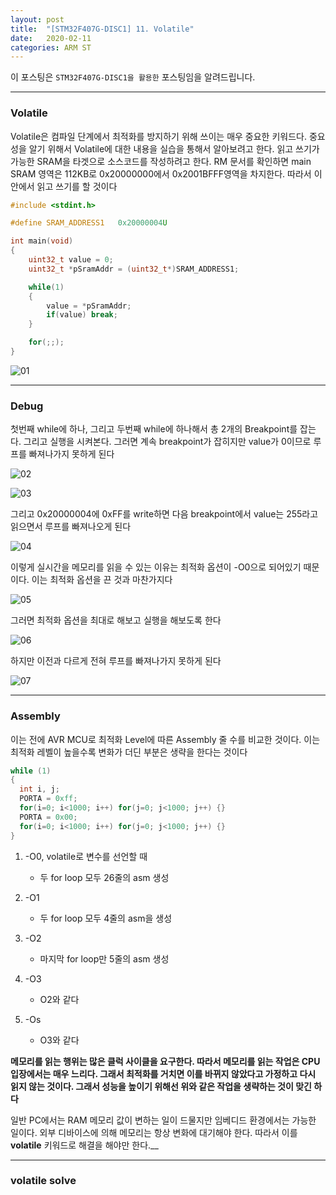 ```yaml
---
layout: post
title:  "[STM32F407G-DISC1] 11. Volatile"
date:   2020-02-11
categories: ARM ST
---
```


이 포스팅은 `STM32F407G-DISC1을 활용한` 포스팅임을 알려드립니다.

---
### Volatile

Volatile은 컴파일 단계에서 최적화를 방지하기 위해 쓰이는 매우 중요한 키워드다. 중요성을 알기 위해서 Volatile에 대한 내용을 실습을 통해서 알아보려고 한다. 읽고 쓰기가 가능한 SRAM을 타겟으로 소스코드를 작성하려고 한다. RM 문서를 확인하면 main SRAM 영역은 112KB로 0x20000000에서 0x2001BFFF영역을 차지한다. 따라서 이 안에서 읽고 쓰기를 할 것이다

```cpp
#include <stdint.h>

#define SRAM_ADDRESS1	0x20000004U

int main(void)
{
	uint32_t value = 0;
	uint32_t *pSramAddr = (uint32_t*)SRAM_ADDRESS1;

	while(1)
	{
		value = *pSramAddr;
		if(value) break;
	}

	for(;;);
}
```

![01](https://drive.google.com/uc?id=1bDbT5cbMXt5StuKeqzuib_QXnYnIy1DL)


---
### Debug

첫번째 while에 하나, 그리고 두번째 while에 하나해서 총 2개의 Breakpoint를 잡는다. 그리고 실행을 시켜본다. 그러면 계속 breakpoint가 잡히지만 value가 0이므로 루프를 빠져나가지 못하게 된다


![02](https://drive.google.com/uc?id=1tHWXOZdSDuFFvXxulCweTdQHHbp_7Hhn)


![03](https://drive.google.com/uc?id=1ttyjq1sSazSZz7jiVhpHtafZ2GE-y1YY)


그리고 0x20000004에 0xFF를 write하면 다음 breakpoint에서 value는 255라고 읽으면서 루프를 빠져나오게 된다


![04](https://drive.google.com/uc?id=1cprflfqRbY48wQVFN27ur_MdaeEFFBF_)


이렇게 실시간을 메모리를 읽을 수 있는 이유는 최적화 옵션이 -O0으로 되어있기 때문이다. 이는 최적화 옵션을 끈 것과 마찬가지다


![05](https://drive.google.com/uc?id=1UrBE0mybssBCZfnTlNS-pJOBIWKpvbhw)


그러면 최적화 옵션을 최대로 해보고 실행을 해보도록 한다


![06](https://drive.google.com/uc?id=11TC7LmucHbqiOR_gGEn-wPDVcwFdM8oI)


하지만 이전과 다르게 전혀 루프를 빠져나가지 못하게 된다


![07](https://drive.google.com/uc?id=1vEoxfK027B9-V7nFWLN-FPBL-01K_bBn)


---
### Assembly

이는 전에 AVR MCU로 최적화 Level에 따른 Assembly 줄 수를 비교한 것이다. 이는 최적화 레벨이 높을수록 변화가 더딘 부분은 생략을 한다는 것이다

```cpp
while (1)
{
  int i, j;
  PORTA = 0xff;
  for(i=0; i<1000; i++) for(j=0; j<1000; j++) {}
  PORTA = 0x00;
  for(i=0; i<1000; i++) for(j=0; j<1000; j++) {}
}
```

1. -O0, volatile로 변수를 선언할 때

    - 두 for loop 모두 26줄의 asm 생성

2. -O1

    - 두 for loop 모두 4줄의 asm을 생성

3. -O2

    - 마지막 for loop만 5줄의 asm 생성

4. -O3

    - O2와 같다

5. -Os

    - O3와 같다


__메모리를 읽는 행위는 많은 클럭 사이클을 요구한다. 따라서 메모리를 읽는 작업은 CPU 입장에서는 매우 느리다. 그래서 최적화를 거치면 이를 바뀌지 않았다고 가정하고 다시 읽지 않는 것이다. 그래서 성능을 높이기 위해선 위와 같은 작업을 생략하는 것이 맞긴 하다__

일반 PC에서는 RAM 메모리 값이 변하는 일이 드물지만 임베디드 환경에서는 가능한 일이다. 외부 디바이스에 의해 메모리는 항상 변화에 대기해야 한다. 따라서 이를 __volatile__ 키워드로 해결을 해야만 한다.__

---
### volatile solve
